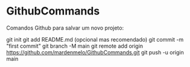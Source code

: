 # GithubCommands

Comandos Github para salvar um novo projeto:

git init
git add README.md (opcional mas recomendado)
git commit -m "first commit"
git branch -M main
git remote add origin https://github.com/mardenmelo/GithubCommands.git
git push -u origin main

